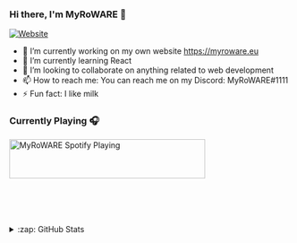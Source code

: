 ### Hi there, I'm MyRoWARE 👋

<!--
**MyRoWARE/MyRoWARE** is a ✨ _special_ ✨ repository because its `README.md` (this file) appears on your GitHub profile.
-->

[![Website](https://img.shields.io/badge/MYROWARE.EU-WEB-blueviolet)](https://myroware.eu)

- 🔭 I’m currently working on my own website https://myroware.eu
- 🌱 I’m currently learning React
- 👯 I’m looking to collaborate on anything related to web development
- 📫 How to reach me: You can reach me on my Discord: MyRoWARE#1111
- ⚡ Fun fact: I like milk

### Currently Playing 🎧

[<img src="https://now-playing-myroware.vercel.app/now-playing" alt="MyRoWARE Spotify Playing" width="350" height="70" />](https://open.spotify.com/user/5fc67eddadffb91b3c98ded6)

<br />
<br />
<br />
<br />

<details>
  <summary>:zap: GitHub Stats</summary>

  <img align="left" alt="MyRoWARE's GitHub Stats" src="https://github-readme-stats.codestackr.vercel.app/api?username=MyRoWARE&show_icons=true&hide_border=true" />
</details>

[website]: https://myroware.eu
[youtube]: https://www.youtube.com/channel/UC4FR8Zlgs9tGRtnmpuzG-zA
[instagram]: https://instagram.com/gr4ve_myroware
